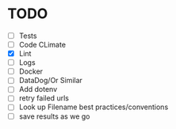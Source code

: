 # TODO

- [ ] Tests
- [ ] Code CLimate
- [x] Lint
- [ ] Logs
- [ ] Docker
- [ ] DataDog/Or Similar
- [ ] Add dotenv
- [ ] retry failed urls
- [ ] Look up Filename best practices/conventions
- [ ] save results as we go

